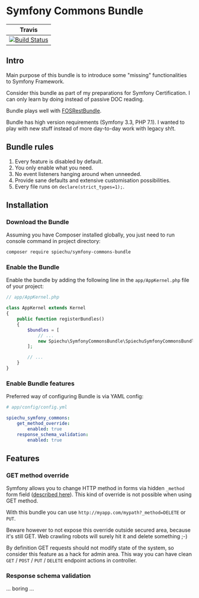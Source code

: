# Symfony Commons Bundle

| Travis |
|:------:|
| [![Build Status](https://travis-ci.org/spiechu/symfony-commons-bundle.svg?branch=master)](https://travis-ci.org/spiechu/symfony-commons-bundle) |

## Intro

Main purpose of this bundle is to introduce some "missing" functionalities to Symfony Framework.

Consider this bundle as part of my preparations for Symfony Certification.
I can only learn by doing instead of passive DOC reading.

Bundle plays well with [FOSRestBundle](https://github.com/FriendsOfSymfony/FOSRestBundle).

Bundle has high version requirements (Symfony 3.3, PHP 7.1).
I wanted to play with new stuff instead of more day-to-day work with legacy sh!t.

## Bundle rules

1. Every feature is disabled by default.
2. You only enable what you need.
3. No event listeners hanging around when unneeded.
4. Provide sane defaults and extensive customisation possibilities.
5. Every file runs on `declare(strict_types=1);`.

## Installation

### Download the Bundle

Assuming you have Composer installed globally, you just need to run console command in project directory:
 
```bash
composer require spiechu/symfony-commons-bundle
```

### Enable the Bundle

Enable the bundle by adding the following line in the `app/AppKernel.php` file of your project:

```php
// app/AppKernel.php

class AppKernel extends Kernel
{
    public function registerBundles()
    {
        $bundles = [
            // ...
            new Spiechu\SymfonyCommonsBundle\SpiechuSymfonyCommonsBundle(),
        ];

        // ...
    }
}
```

### Enable Bundle features

Preferred way of configuring Bundle is via YAML config:

```yml
# app/config/config.yml

spiechu_symfony_commons:
    get_method_override:
        enabled: true
    response_schema_validation:
        enabled: true
```

## Features

### GET method override

Symfony allows you to change HTTP method in forms via hidden `_method` form field ([described here](https://symfony.com/doc/current/form/action_method.html)).
This kind of override is not possible when using GET method.

With this bundle you can use `http://myapp.com/mypath?_method=DELETE` or `PUT`.

Beware however to not expose this override outside secured area, because it's still GET.
Web crawling robots will surely hit it and delete something ;-)

By definition GET requests should not modify state of the system, so consider this feature as a hack for admin area.
This way you can have clean `GET` / `POST` / `PUT` / `DELETE` endpoint actions in controller.

### Response schema validation

... boring ...
